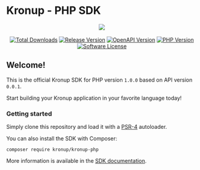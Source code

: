 # Kronup - PHP SDK

<p align="center">
    <a href="https://kronup.github.io/kronup-php/" rel="nofollow" target="_blank">
        <img src="https://repository-images.githubusercontent.com/601200609/affe88f7-3dff-4199-ac5a-7fe5b5d8ff78"/>
    </a><br/><br/>
    <a href="https://packagist.org/packages/kronup/kronup-php" rel="nofollow"><img src="https://img.shields.io/packagist/dt/kronup/kronup-php.svg?style=flat&colorB=green" alt="Total Downloads" style="max-width: 100%;"></a>
    <a href="https://packagist.org/packages/kronup/kronup-php" rel="nofollow"><img src="https://img.shields.io/packagist/v/kronup/kronup-php.svg?style=flat&label=release&color=blue" alt="Release Version" style="max-width: 100%;"></a>
    <a href="https://api.kronup.com"><img src="https://img.shields.io/badge/api-v0.0.1-blue" alt="OpenAPI Version" style="max-width: 100%;"></a>
    <a href="https://www.php.net/supported-versions.php" rel="nofollow"><img src="https://img.shields.io/badge/php-%3E=7.4-blue" alt="PHP Version" style="max-width: 100%;"></a>
    <a href="https://github.com/kronup/kronup-php/blob/main/LICENSE.txt"><img src="https://img.shields.io/packagist/l/kronup/kronup-php.svg?style=flat&color=blue" alt="Software License" style="max-width: 100%;"></a>
</p>

## Welcome!

This is the official Kronup SDK for PHP version `1.0.0` based on API version `0.0.1`.

Start building your Kronup application in your favorite language today!

### Getting started

Simply clone this repository and load it with a [PSR-4](https://www.php-fig.org/psr/psr-4/) autoloader.

You can also install the SDK with Composer:

```
composer require kronup/kronup-php
```

More information is available in the [SDK documentation](https://kronup.github.io/kronup-php/).
